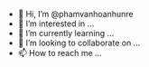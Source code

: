 - 👋 Hi, I’m @phamvanhoanhunre
- 👀 I’m interested in ...
- 🌱 I’m currently learning ...
- 💞️ I’m looking to collaborate on ...
- 📫 How to reach me ...

<!---
phamvanhoanhunre/phamvanhoanhunre is a ✨ special ✨ repository because its `README.md` (this file) appears on your GitHub profile.
You can click the Preview link to take a look at your changes.
--->
